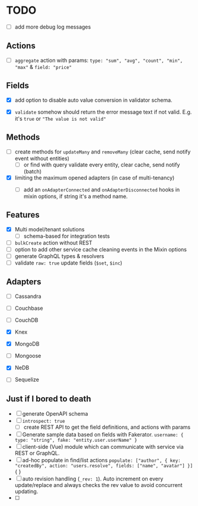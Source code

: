 # TODO

- [ ] add more debug log messages

## Actions
- [ ] `aggregate` action with params: `type: "sum", "avg", "count", "min", "max"` & `field: "price"`

## Fields
- [x] add option to disable auto value conversion in validator schema.
- [x] `validate` somehow should return the error message text if not valid. E.g. it's `true` or `"The value is not valid"`


## Methods
- [ ] create methods for `updateMany` and `removeMany` (clear cache, send notify event without entities)
  - [ ] or find with query validate every entity, clear cache, send notify (batch)
- [x] limiting the maximum opened adapters (in case of multi-tenancy)
  - [ ] add an `onAdapterConnected` and `onAdapterDisconnected` hooks in mixin options, if string it's a method name.


## Features
- [x] Multi model/tenant solutions
    - [ ] schema-based for integration tests
- [ ] `bulkCreate` action without REST
- [ ] option to add other service cache cleaning events in the Mixin options
- [ ] generate GraphQL types & resolvers
- [ ] validate `raw: true` update fields (`$set`, `$inc`)

## Adapters
- [ ] Cassandra
- [ ] Couchbase
- [ ] CouchDB
- [x] Knex
- [x] MongoDB
- [ ] Mongoose
- [x] NeDB
- [ ] Sequelize



## Just if I bored to death
- [ ] generate OpenAPI schema
- [ ] `introspect: true`
  - [ ] create REST API to get the field definitions, and actions with params
- [ ] Generate sample data based on fields with Fakerator. `username: { type: "string", fake: "entity.user.userName" }`
- [ ] client-side (Vue) module which can communicate with service via REST or GraphQL.
- [ ] ad-hoc populate in find/list actions `populate: ["author", { key: "createdBy", action: "users.resolve", fields: ["name", "avatar"] }]` { }
- [ ] auto revision handling (`_rev: 1`). Auto increment on every update/replace and always checks the rev value to avoid concurrent updating.
- [ ] 

